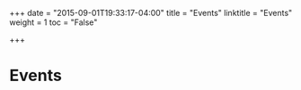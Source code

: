 +++
date = "2015-09-01T19:33:17-04:00"
title = "Events"
linktitle = "Events"
weight = 1
toc = "False"

+++

# Events


